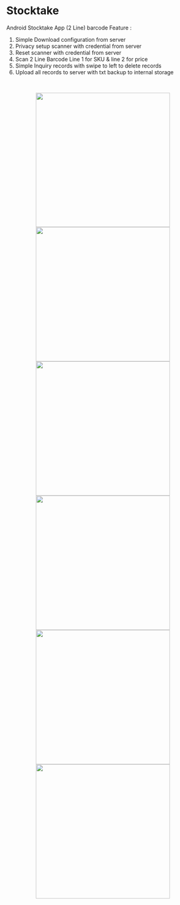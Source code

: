 # Stocktake
Android Stocktake App (2 Line) barcode
Feature :
1. Simple Download configuration from server
2. Privacy setup scanner with credential from server
3. Reset scanner with credential from server
4. Scan 2 Line Barcode Line 1 for SKU & line 2 for price
5. Simple Inquiry records with swipe to left to delete records
6. Upload all records to server with txt backup to internal storage

<br>

<p align="center">
  <img src="https://raw.githubusercontent.com/achmadhafizh/Stocktake/master/images/Screenshot_2017-11-08-10-51-41-272_com.achmadhafizh.stocktake.png" width="350"/>
  <img src="https://raw.githubusercontent.com/achmadhafizh/Stocktake/master/images/Screenshot_2017-11-08-10-51-46-137_com.achmadhafizh.stocktake.png" width="350"/>
  <img src="https://raw.githubusercontent.com/achmadhafizh/Stocktake/master/images/Screenshot_2017-11-08-10-53-14-103_com.achmadhafizh.stocktake.png" width="350"/>
  <img src="https://raw.githubusercontent.com/achmadhafizh/Stocktake/master/images/Screenshot_2017-11-08-10-54-05-697_com.achmadhafizh.stocktake.png" width="350"/>
  <img src="https://raw.githubusercontent.com/achmadhafizh/Stocktake/master/images/Screenshot_2017-11-08-10-54-18-303_com.achmadhafizh.stocktake.png" width="350"/>
  <img src="https://raw.githubusercontent.com/achmadhafizh/Stocktake/master/images/Screenshot_2017-11-08-10-54-38-338_com.achmadhafizh.stocktake.png" width="350"/>
</p>
